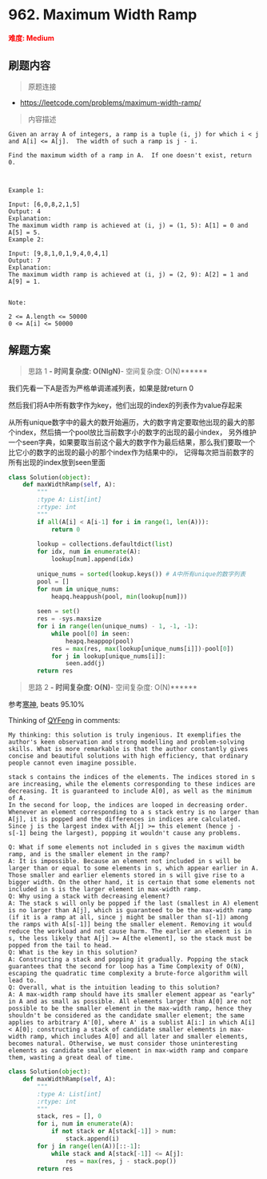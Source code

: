 # 962. Maximum Width Ramp

**<font color=red>难度: Medium</font>**

## 刷题内容

> 原题连接

* https://leetcode.com/problems/maximum-width-ramp/

> 内容描述

```
Given an array A of integers, a ramp is a tuple (i, j) for which i < j and A[i] <= A[j].  The width of such a ramp is j - i.

Find the maximum width of a ramp in A.  If one doesn't exist, return 0.

 

Example 1:

Input: [6,0,8,2,1,5]
Output: 4
Explanation: 
The maximum width ramp is achieved at (i, j) = (1, 5): A[1] = 0 and A[5] = 5.
Example 2:

Input: [9,8,1,0,1,9,4,0,4,1]
Output: 7
Explanation: 
The maximum width ramp is achieved at (i, j) = (2, 9): A[2] = 1 and A[9] = 1.
 

Note:

2 <= A.length <= 50000
0 <= A[i] <= 50000
```

## 解题方案

> 思路 1
******- 时间复杂度: O(NlgN)******- 空间复杂度: O(N)******


我们先看一下A是否为严格单调递减列表，如果是就return 0

然后我们将A中所有数字作为key，他们出现的index的列表作为value存起来

从所有unique数字中的最大的数开始遍历，大的数字肯定要取他出现的最大的那个index，然后搞一个pool放比当前数字小的数字的出现的最小index，
另外维护一个seen字典，如果要取当前这个最大的数字作为最后结果，那么我们要取一个比它小的数字的出现的最小的那个index作为结果中的i，
记得每次把当前数字的所有出现的index放到seen里面

```python
class Solution(object):
    def maxWidthRamp(self, A):
        """
        :type A: List[int]
        :rtype: int
        """
        if all(A[i] < A[i-1] for i in range(1, len(A))):
            return 0
        
        lookup = collections.defaultdict(list)
        for idx, num in enumerate(A):
            lookup[num].append(idx)
            
        unique_nums = sorted(lookup.keys()) # A中所有unique的数字列表
        pool = []
        for num in unique_nums:
            heapq.heappush(pool, min(lookup[num]))
            
        seen = set()
        res = -sys.maxsize
        for i in range(len(unique_nums) - 1, -1, -1):
            while pool[0] in seen:
                heapq.heappop(pool)
            res = max(res, max(lookup[unique_nums[i]])-pool[0])
            for j in lookup[unique_nums[i]]:
                seen.add(j)
        return res
```



> 思路 2
******- 时间复杂度: O(N)******- 空间复杂度: O(N)******

参考[寒神](https://leetcode.com/problems/maximum-width-ramp/discuss/208348/JavaC%2B%2BPython-O(N)-Using-Stack), beats 95.10%

Thinking of [QYFeng](https://leetcode.com/problems/maximum-width-ramp/discuss/208348/JavaC%2B%2BPython-O(N)-Using-Stack) in comments:

```
My thinking: this solution is truly ingenious. It exemplifies the author's keen observation and strong modelling and problem-solving skills. What is more remarkable is that the author constantly gives concise and beautiful solutions with high efficiency, that ordinary people cannot even imagine possible.

stack s contains the indices of the elements. The indices stored in s are increasing, while the elements corresponding to these indices are decreasing. It is guaranteed to include A[0], as well as the minimum of A.
In the second for loop, the indices are looped in decreasing order. Whenever an element corresponding to a s stack entry is no larger than A[j], it is popped and the differences in indices are calculated. Since j is the largest index with A[j] >= this element (hence j - s[-1] being the largest), popping it wouldn't cause any problems.

Q: What if some elements not included in s gives the maximum width ramp, and is the smaller element in the ramp?
A: It is impossible. Because an element not included in s will be larger than or equal to some elements in s, which appear earlier in A. Those smaller and earlier elements stored in s will give rise to a bigger width. On the other hand, it is certain that some elements not included in s is the larger element in max-width ramp.
Q: Why using a stack with decreasing element?
A: The stack s will only be popped if the last (smallest in A) element is no larger than A[j], which is guaranteed to be the max-width ramp (if it is a ramp at all, since j might be smaller than s[-1]) among the ramps with A[s[-1]] being the smaller element. Removing it would reduce the workload and not cause harm. The earlier an element is in s, the less likely that A[j] >= A[the element], so the stack must be popped from the tail to head.
Q: What is the key in this solution?
A: Constructing a stack and popping it gradually. Popping the stack guarantees that the second for loop has a Time Complexity of O(N), escaping the quadratic time complexity a brute-force algorithm will lead to.
Q: Overall, what is the intuition leading to this solution?
A: A max-width ramp should have its smaller element appear as "early" in A and as small as possible. All elements larger than A[0] are not possible to be the smaller element in the max-width ramp, hence they shouldn't be considered as the candidate smaller element; the same applies to arbitrary A'[0], where A' is a sublist A[i:] in which A[i] < A[0]; constructing a stack of candidate smaller elements in max-width ramp, which includes A[0] and all later and smaller elements, becomes natural. Otherwise, we must consider those uninteresting elements as candidate smaller element in max-width ramp and compare them, wasting a great deal of time.
```

```python
class Solution(object):
    def maxWidthRamp(self, A):
        """
        :type A: List[int]
        :rtype: int
        """
        stack, res = [], 0
        for i, num in enumerate(A):
            if not stack or A[stack[-1]] > num:
                stack.append(i)
        for j in range(len(A))[::-1]:
            while stack and A[stack[-1]] <= A[j]:
                res = max(res, j - stack.pop())
        return res
```





















